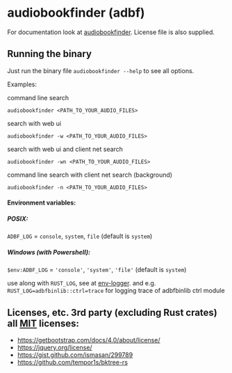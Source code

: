 # audiobookfinder (adbf)

For documentation look at [audiobookfinder](https://github.com/electricherd/audiobookfinder).
License file is also supplied.

## Running the binary
Just run the binary file `audiobookfinder --help` to see all options.

Examples:

command line search

`audiobookfinder <PATH_TO_YOUR_AUDIO_FILES>`

search with web ui

`audiobookfinder -w <PATH_TO_YOUR_AUDIO_FILES>`

search with web ui and client net search

`audiobookfinder -wn <PATH_TO_YOUR_AUDIO_FILES>`

command line search with client net search (background)

`audiobookfinder -n <PATH_TO_YOUR_AUDIO_FILES>`


#### Environment variables:

##### POSIX:
`ADBF_LOG`  = `console`, `system`, `file` (default is `system`)

##### Windows (with Powershell):
`$env:ADBF_LOG`  = `'console'`, `'system'`, `'file'` (default is `system`)

use along with `RUST_LOG`, see at [env-logger](https://docs.rs/env_logger/0.7.1/env_logger/#enabling-logging).
and e.g. `RUST_LOG=adbfbinlib::ctrl=trace` for logging trace of adbfbinlib ctrl module

## Licenses, etc. 3rd party (excluding Rust crates) all [MIT](https://tldrlegal.com/license/mit-license) licenses: 
* https://getbootstrap.com/docs/4.0/about/license/
* https://jquery.org/license/
* https://gist.github.com/ismasan/299789
* https://github.com/tempor1s/bktree-rs
